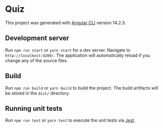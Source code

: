 # Quiz

This project was generated with [Angular CLI](https://github.com/angular/angular-cli) version 14.2.3.

## Development server

Run `npm run start` or `yarn start` for a dev server. Navigate to `http://localhost:4200/`. The application will automatically reload if you change any of the source files.

## Build

Run `npm run build` or `yarn build` to build the project. The build artifacts will be stored in the `dist/` directory.

## Running unit tests

Run `npm run test` or `yarn test` to execute the unit tests via [Jest](https://jestjs.io/fr/).
